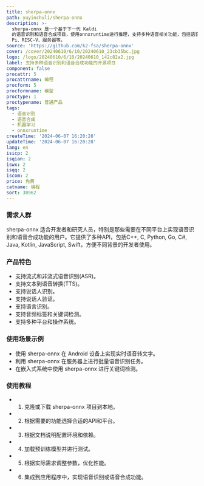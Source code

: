 ```yaml
---
title: sherpa-onnx
path: yuyinchuli/sherpa-onnx
description: >-
  sherpa-onnx 是一个基于下一代 Kaldi
  的语音识别和语音合成项目，使用onnxruntime进行推理，支持多种语音相关功能，包括语音转文字(ASR)、文字转语音(TTS)、说话人识别、说话人验证、语言识别、关键词检测等。它支持多种平台和操作系统，包括嵌入式系统、Android、iOS、Raspberry
  Pi、RISC-V、服务器等。
source: 'https://github.com/k2-fsa/sherpa-onnx'
cover: /cover/20240610/6/10/20240610_23cb35bc.jpg
logo: /logo/20240610/6/10/20240610_142c82a2.jpg
label: 支持多种语音识别和语音合成功能的开源项目
component: false
procattr: 5
procattrname: 编程
procform: 5
procformname: 模型
proctype: 1
proctypename: 普通产品
tags:
  - 语音识别
  - 语音合成
  - 机器学习
  - onnxruntime
createTime: '2024-06-07 16:20:28'
updateTime: '2024-06-07 16:20:28'
lang: en
isicp: 2
isqian: 2
iswx: 2
isqq: 2
iscom: 2
price: 免费
catname: 编程
sort: 30962
---
```




### 需求人群
sherpa-onnx 适合开发者和研究人员，特别是那些需要在不同平台上实现语音识别和语音合成功能的用户。它提供了多种API，包括C++, C, Python, Go, C#, Java, Kotlin, JavaScript, Swift，方便不同背景的开发者使用。

### 产品特色
* 支持流式和非流式语音识别(ASR)。
* 支持文本到语音转换(TTS)。
* 支持说话人识别。
* 支持说话人验证。
* 支持语言识别。
* 支持音频标签和关键词检测。
* 支持多种平台和操作系统。

### 使用场景示例
* 使用 sherpa-onnx 在 Android 设备上实现实时语音转文字。
* 利用 sherpa-onnx 在服务器上进行批量语音识别任务。
* 在嵌入式系统中使用 sherpa-onnx 进行关键词检测。

### 使用教程
* 1. 克隆或下载 sherpa-onnx 项目到本地。
* 2. 根据需要的功能选择合适的API和平台。
* 3. 根据文档说明配置环境和依赖。
* 4. 加载预训练模型并进行测试。
* 5. 根据实际需求调整参数，优化性能。
* 6. 集成到应用程序中，实现语音识别或语音合成功能。

  
